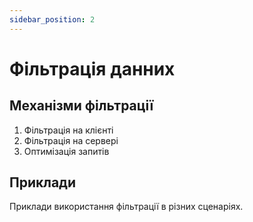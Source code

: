 ```yaml
---
sidebar_position: 2
---
```


# Фільтрація данних

## Механізми фільтрації

1. Фільтрація на клієнті
2. Фільтрація на сервері
3. Оптимізація запитів

## Приклади

Приклади використання фільтрації в різних сценаріях.
